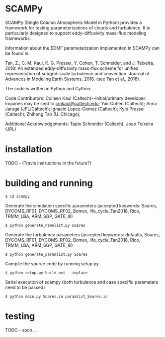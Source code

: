 # SCAMPy #

SCAMPy (Single Column Atmospheric Model in Python) provides a framework for testing parameterizations of clouds and turbulence.
It is particularly designed to support eddy-diffusivity mass-flux modeling frameworks.

Information about the EDMF parameterization implemented in SCAMPy can be found in:

Tan, Z., C. M. Kaul, K. G. Pressel, Y. Cohen, T. Schneider, and J. Teixeira, 2018:
An extended eddy-diffusivity mass-flux scheme for unified representation of
subgrid-scale turbulence and convection. Journal of Advances in Modeling Earth Systems, 2018.
(see [Tan et al., 2018](https://agupubs.onlinelibrary.wiley.com/doi/abs/10.1002/2017MS001162)).

The code is written in Python and Cython.

Code Contributors:
	Colleen Kaul (Caltech)--initial/primary developer. Inquiries may be sent to cmkaul@caltech.edu;
	Yair Cohen (Caltech);
	Anna Jaruga (JPL/Caltech);
        Ignacio Lopez-Gomez (Caltech);
	Kyle Pressel (Caltech);
	Zhihong Tan (U. Chicago);

Additional Acknowledgements:
	Tapio Schneider (Caltech);
	Joao Teixeira (JPL)

# installation #

TODO - (Travis instructions in the future?)

# building and running #
```
$ cd scampy
```

Generate the simulation specific parameters (accepted keywords: Soares, DYCOMS_RF01, DYCOMS_RF02, Bomex, life_cycle_Tan2018, Rico, TRMM_LBA, ARM_SGP, GATE_III)
```
$ python generate_namelist.py Soares
```

Generate the turbulence parameters (accepted keywords: defaults, Soares, DYCOMS_RF01, DYCOMS_RF02, Bomex, life_cycle_Tan2018, Rico, TRMM_LBA, ARM_SGP, GATE_III)
```
$ python generate_paramlist.py Soares
```

Compile the source code by running setup.py
```
$ python setup.py build_ext --inplace
```

Serial execution of scampy (both turbulence and case specific parameters need to be passed)
```
$ python main.py Soares.in paramlist_Soares.in
```

# testing  #

TODO - soon...
